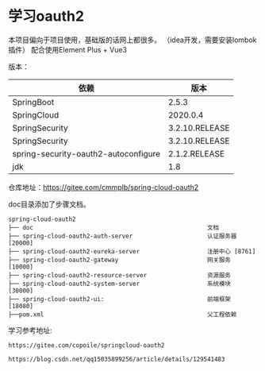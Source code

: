 # 学习oauth2

本项目偏向于项目使用，基础版的话网上都很多。 （idea开发，需要安装lombok插件）
配合使用Element Plus + Vue3

版本：

| 依赖                                   | 版本             |
|--------------------------------------|----------------|
| SpringBoot                           | 2.5.3          |
| SpringCloud                          | 2020.0.4       |
| SpringSecurity                       | 3.2.10.RELEASE |
| SpringSecurity                       | 3.2.10.RELEASE |
| spring-security-oauth2-autoconfigure | 2.1.2.RELEASE  |
| jdk                                  | 1.8            |

仓库地址：https://gitee.com/cmmplb/spring-cloud-oauth2

doc目录添加了步骤文档。

````
spring-cloud-oauth2
├── doc                                                 文档
├── spring-cloud-oauth2-auth-server                     认证服务器 [20000]
├── spring-cloud-oauth2-eureka-server                   注册中心 [8761]
├── spring-cloud-oauth2-gateway                         网关服务 [10000]
├── spring-cloud-oauth2-resource-server                 资源服务    
├── spring-cloud-oauth2-system-server                   系统模块 [30000]
├── spring-cloud-oauth2-ui:                             前端框架 [18080]
├──pom.xml                                              父工程依赖
````

学习参考地址:

`https://gitee.com/copoile/springcloud-oauth2`

`https://blog.csdn.net/qq15035899256/article/details/129541483`